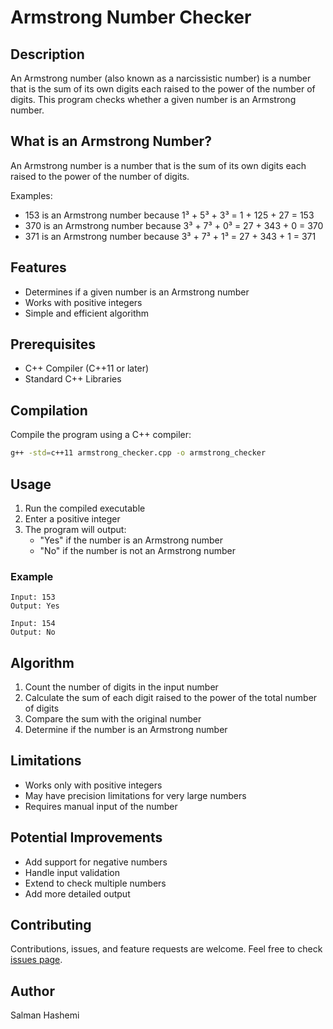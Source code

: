 # Armstrong Number Checker

## Description

An Armstrong number (also known as a narcissistic number) is a number that is the sum of its own digits each raised to the power of the number of digits. This program checks whether a given number is an Armstrong number.

## What is an Armstrong Number?

An Armstrong number is a number that is the sum of its own digits each raised to the power of the number of digits. 

Examples:
- 153 is an Armstrong number because 1³ + 5³ + 3³ = 1 + 125 + 27 = 153
- 370 is an Armstrong number because 3³ + 7³ + 0³ = 27 + 343 + 0 = 370
- 371 is an Armstrong number because 3³ + 7³ + 1³ = 27 + 343 + 1 = 371

## Features

- Determines if a given number is an Armstrong number
- Works with positive integers
- Simple and efficient algorithm

## Prerequisites

- C++ Compiler (C++11 or later)
- Standard C++ Libraries

## Compilation

Compile the program using a C++ compiler:

```bash
g++ -std=c++11 armstrong_checker.cpp -o armstrong_checker
```

## Usage

1. Run the compiled executable
2. Enter a positive integer
3. The program will output:
   - "Yes" if the number is an Armstrong number
   - "No" if the number is not an Armstrong number

### Example

```
Input: 153
Output: Yes

Input: 154
Output: No
```

## Algorithm

1. Count the number of digits in the input number
2. Calculate the sum of each digit raised to the power of the total number of digits
3. Compare the sum with the original number
4. Determine if the number is an Armstrong number

## Limitations

- Works only with positive integers
- May have precision limitations for very large numbers
- Requires manual input of the number

## Potential Improvements

- Add support for negative numbers
- Handle input validation
- Extend to check multiple numbers
- Add more detailed output

## Contributing

Contributions, issues, and feature requests are welcome. Feel free to check [issues page](your-github-repo-link/issues).


## Author

Salman Hashemi
